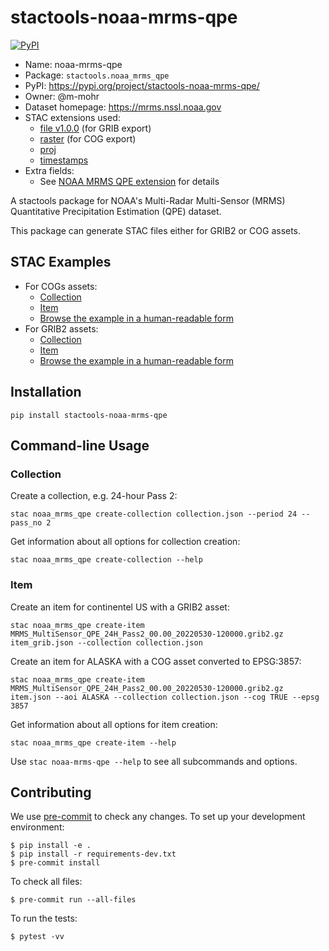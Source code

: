 # stactools-noaa-mrms-qpe

[![PyPI](https://img.shields.io/pypi/v/stactools-noaa-mrms-qpe)](https://pypi.org/project/stactools-noaa-mrms-qpe/)

- Name: noaa-mrms-qpe
- Package: `stactools.noaa_mrms_qpe`
- PyPI: <https://pypi.org/project/stactools-noaa-mrms-qpe/>
- Owner: @m-mohr
- Dataset homepage: <https://mrms.nssl.noaa.gov>
- STAC extensions used:
  - [file v1.0.0](https://github.com/stac-extensions/file/) (for GRIB export)
  - [raster](https://github.com/stac-extensions/raster/) (for COG export)
  - [proj](https://github.com/stac-extensions/projection/)
  - [timestamps](https://github.com/stac-extensions/timestamps/)
- Extra fields:
  - See [NOAA MRMS QPE extension](./extension/README.md) for details

A stactools package for NOAA's Multi-Radar Multi-Sensor (MRMS) Quantitative Precipitation Estimation (QPE) dataset.

This package can generate STAC files either for GRIB2 or COG assets.

## STAC Examples

- For COGs assets:
  - [Collection](examples/cog/collection.json)
  - [Item](examples/cog/item.json)
  - [Browse the example in a human-readable form](https://radiantearth.github.io/stac-browser/#/external/raw.githubusercontent.com/stactools-packages/noaa-mrms-qpe/main/examples/cog/collection.json)
- For GRIB2 assets:
  - [Collection](examples/grib/collection.json)
  - [Item](examples/grib/item.json)
  - [Browse the example in a human-readable form](https://radiantearth.github.io/stac-browser/#/external/raw.githubusercontent.com/stactools-packages/noaa-mrms-qpe/main/examples/grib/collection.json)

## Installation
```shell
pip install stactools-noaa-mrms-qpe
```

## Command-line Usage

### Collection

Create a collection, e.g. 24-hour Pass 2:

```shell
stac noaa_mrms_qpe create-collection collection.json --period 24 --pass_no 2
```

Get information about all options for collection creation:

```shell
stac noaa_mrms_qpe create-collection --help
```

### Item

Create an item for continentel US with a GRIB2 asset:

```shell
stac noaa_mrms_qpe create-item MRMS_MultiSensor_QPE_24H_Pass2_00.00_20220530-120000.grib2.gz item_grib.json --collection collection.json
```

Create an item for ALASKA with a COG asset converted to EPSG:3857:

```shell
stac noaa_mrms_qpe create-item MRMS_MultiSensor_QPE_24H_Pass2_00.00_20220530-120000.grib2.gz item.json --aoi ALASKA --collection collection.json --cog TRUE --epsg 3857
```

Get information about all options for item creation:

```shell
stac noaa_mrms_qpe create-item --help
```

Use `stac noaa-mrms-qpe --help` to see all subcommands and options.

## Contributing

We use [pre-commit](https://pre-commit.com/) to check any changes.
To set up your development environment:

```shell
$ pip install -e .
$ pip install -r requirements-dev.txt
$ pre-commit install
```

To check all files:

```shell
$ pre-commit run --all-files
```

To run the tests:

```shell
$ pytest -vv
```
